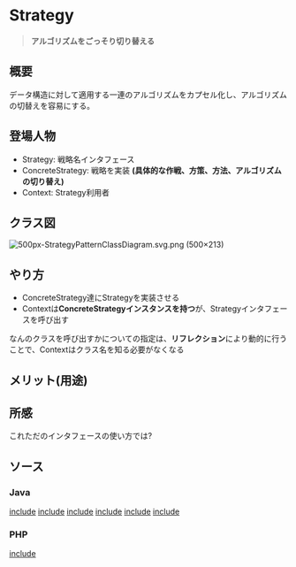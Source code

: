 # Strategy

> **アルゴリズムをごっそり切り替える**

## 概要

データ構造に対して適用する一連のアルゴリズムをカプセル化し、アルゴリズムの切替えを容易にする。

## 登場人物

- Strategy: 戦略名インタフェース
- ConcreteStrategy: 戦略を実装 **(具体的な作戦、方策、方法、アルゴリズムの切り替え)**
- Context: Strategy利用者


## クラス図

![500px\-StrategyPatternClassDiagram\.svg\.png \(500×213\)](https://upload.wikimedia.org/wikipedia/commons/thumb/0/08/StrategyPatternClassDiagram.svg/500px-StrategyPatternClassDiagram.svg.png)

## やり方

- ConcreteStrategy達にStrategyを実装させる
- Contextは**ConcreteStrategyインスタンスを持つ**が、Strategyインタフェースを呼び出す

なんのクラスを呼び出すかについての指定は、**リフレクション**により動的に行うことで、Contextはクラス名を知る必要がなくなる

## メリット(用途)

## 所感

これただのインタフェースの使い方では?

## ソース

### Java

[include](../../patterns/dpsrc_2009-10-10/src/Strategy/Sample/ProbStrategy.java)
[include](../../patterns/dpsrc_2009-10-10/src/Strategy/Sample/Strategy.java)
[include](../../patterns/dpsrc_2009-10-10/src/Strategy/Sample/WinningStrategy.java)
[include](../../patterns/dpsrc_2009-10-10/src/Strategy/Sample/Hand.java)
[include](../../patterns/dpsrc_2009-10-10/src/Strategy/Sample/Player.java)
[include](../../patterns/dpsrc_2009-10-10/src/Strategy/Sample/Main.java)

### PHP

[include](../../patterns/Strategy/index.php)
